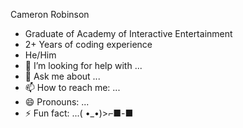 Cameron Robinson

- Graduate of Academy of Interactive Entertainment
- 2+ Years of coding experience
- He/Him
- 🤔 I’m looking for help with ...
- 💬 Ask me about ...
- 📫 How to reach me: ...
- 😄 Pronouns: ...
- ⚡ Fun fact: ...( •_•)>⌐■-■
